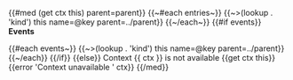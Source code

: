 {{#med (get ctx this) parent=parent}}
  {{~#each entries~}}
    {{~>(lookup . 'kind') this name=@key parent=../parent}}
  {{~/each~}}
{{#if events}}
**Events**

  {{#each events~}}
    {{~>(lookup . 'kind') this name=@key parent=../parent}}
  {{~/each}}
{{/if}}
{{else}}
Context {{ ctx }} is not available {{get ctx this}}
{{error 'Context unavailable ' ctx}}
{{/med}}